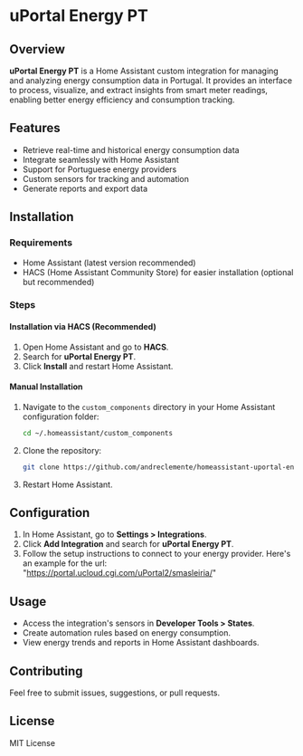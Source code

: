 # uPortal Energy PT

## Overview
**uPortal Energy PT** is a Home Assistant custom integration for managing and analyzing energy consumption data in Portugal. It provides an interface to process, visualize, and extract insights from smart meter readings, enabling better energy efficiency and consumption tracking.

## Features
- Retrieve real-time and historical energy consumption data
- Integrate seamlessly with Home Assistant
- Support for Portuguese energy providers
- Custom sensors for tracking and automation
- Generate reports and export data

## Installation
### Requirements
- Home Assistant (latest version recommended)
- HACS (Home Assistant Community Store) for easier installation (optional but recommended)

### Steps
#### Installation via HACS (Recommended)
1. Open Home Assistant and go to **HACS**.
2. Search for **uPortal Energy PT**.
3. Click **Install** and restart Home Assistant.

#### Manual Installation
1. Navigate to the `custom_components` directory in your Home Assistant configuration folder:
   ```sh
   cd ~/.homeassistant/custom_components
   ```
2. Clone the repository:
   ```sh
   git clone https://github.com/andreclemente/homeassistant-uportal-energy-pt.git uportal_energy_pt
   ```
3. Restart Home Assistant.

## Configuration
1. In Home Assistant, go to **Settings > Integrations**.
2. Click **Add Integration** and search for **uPortal Energy PT**.
3. Follow the setup instructions to connect to your energy provider.
Here's an example for the url: "https://portal.ucloud.cgi.com/uPortal2/smasleiria/"

## Usage
- Access the integration's sensors in **Developer Tools > States**.
- Create automation rules based on energy consumption.
- View energy trends and reports in Home Assistant dashboards.

## Contributing
Feel free to submit issues, suggestions, or pull requests.

## License
MIT License

